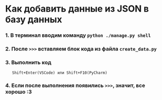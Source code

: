 # Как добавить данные из JSON в базу данных

### 1. В терминал вводим команду `python ./manage.py shell`

### 2. После `>>>` вставляем блок кода из файла `create_data.py`

### 3. Выполнить код
```shell
   Shift+Enter(VSCode) или Shift+F10(PyCharm)
```
### 4. Если после выполнения появились `>>>`, значит, все хорошо :3